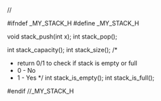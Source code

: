 //

#ifndef _MY_STACK_H
#define _MY_STACK_H


void stack_push(int x);
int stack_pop();

int stack_capacity();
int stack_size();
/*
 * return 0/1 to check if stack is empty or full
 * 0 - No
 * 1 - Yes
 */
int stack_is_empty();
int stack_is_full();


#endif //_MY_STACK_H
